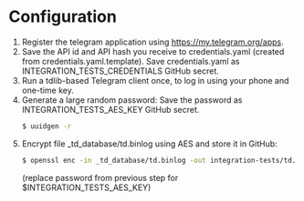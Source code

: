 # Configuration

1. Register the telegram application using https://my.telegram.org/apps.
1. Save the API id and API hash you receive to credentials.yaml (created from credentials.yaml.template).
   Save credentials.yaml as INTEGRATION_TESTS_CREDENTIALS GitHub secret.
1. Run a tdlib-based Telegram client once, to log in using your phone and one-time key.
1. Generate a large random password:
   Save the password as INTEGRATION_TESTS_AES_KEY GitHub secret.
   ```sh
   $ uuidgen -r
   ```
1. Encrypt file _td_database/td.binlog using AES and store it in GitHub:
   ```sh
   $ openssl enc -in _td_database/td.binlog -out integration-tests/td.binlog.aes -e -aes256 -pass "pass:$INTEGRATION_TESTS_AES_KEY" -pbkdf2
   ```
   (replace password from previous step for $INTEGRATION_TESTS_AES_KEY)
